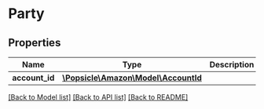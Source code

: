 # Party

## Properties
Name | Type | Description | Notes
------------ | ------------- | ------------- | -------------
**account_id** | [**\Popsicle\Amazon\Model\AccountId**](AccountId.md) |  | [optional] 

[[Back to Model list]](../../README.md#documentation-for-models) [[Back to API list]](../../README.md#documentation-for-api-endpoints) [[Back to README]](../../README.md)

